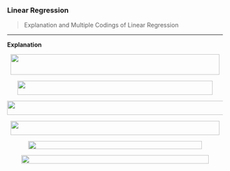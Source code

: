 ### Linear Regression
> Explanation and Multiple Codings of Linear Regression
---

__Explanation__ <br/>

<p align="center"><img src="/tex/adea8c91533888bf11cbe02e5b68d98e.svg?invert_in_darkmode&sanitize=true" align=middle width=488.42933535000003pt height=47.93392394999999pt/></p>

<p align="center"><img src="/tex/7753edaee9fdfa867def55bd95b75658.svg?invert_in_darkmode&sanitize=true" align=middle width=455.04988649999996pt height=32.990165999999995pt/></p>


<p align="center"><img src="/tex/1c1b6162254b0f1a7c80a8c32e11e5de.svg?invert_in_darkmode&sanitize=true" align=middle width=524.4902519999999pt height=32.990165999999995pt/></p>


<p align="center"><img src="/tex/8f5fc1ab9cda77279e64908dbcc6c6fc.svg?invert_in_darkmode&sanitize=true" align=middle width=488.21640615pt height=32.990165999999995pt/></p>


<p align="center"><img src="/tex/5a325ce54e9a979120c5f494e4f8bf18.svg?invert_in_darkmode&sanitize=true" align=middle width=405.4951494pt height=19.2192264pt/></p>


<p align="center"><img src="/tex/629a37f8499f3ea6a535cd533b2c84fa.svg?invert_in_darkmode&sanitize=true" align=middle width=438.5460387pt height=19.8128106pt/></p>


